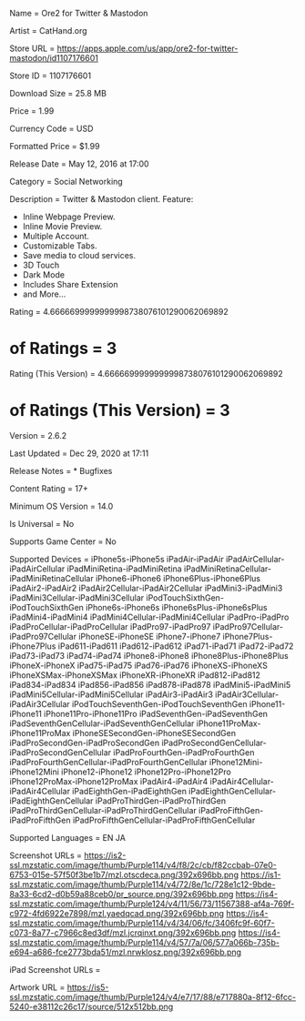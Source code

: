 Name = Ore2 for Twitter & Mastodon

Artist = CatHand.org

Store URL = https://apps.apple.com/us/app/ore2-for-twitter-mastodon/id1107176601

Store ID = 1107176601

Download Size = 25.8 MB

Price = 1.99

Currency Code = USD

Formatted Price = $1.99

Release Date = May 12, 2016 at 17:00

Category = Social Networking

Description = Twitter & Mastodon client.
Feature:
* Inline Webpage Preview.
* Inline Movie Preview.
* Multiple Account.
* Customizable Tabs.
* Save media to cloud services.
* 3D Touch
* Dark Mode
* Includes Share Extension
* and More...

Rating = 4.6666699999999998738076101290062069892

# of Ratings = 3

Rating (This Version) = 4.6666699999999998738076101290062069892

# of Ratings (This Version) = 3

Version = 2.6.2

Last Updated = Dec 29, 2020 at 17:11

Release Notes = * Bugfixes

Content Rating = 17+

Minimum OS Version = 14.0

Is Universal = No

Supports Game Center = No

Supported Devices = iPhone5s-iPhone5s
iPadAir-iPadAir
iPadAirCellular-iPadAirCellular
iPadMiniRetina-iPadMiniRetina
iPadMiniRetinaCellular-iPadMiniRetinaCellular
iPhone6-iPhone6
iPhone6Plus-iPhone6Plus
iPadAir2-iPadAir2
iPadAir2Cellular-iPadAir2Cellular
iPadMini3-iPadMini3
iPadMini3Cellular-iPadMini3Cellular
iPodTouchSixthGen-iPodTouchSixthGen
iPhone6s-iPhone6s
iPhone6sPlus-iPhone6sPlus
iPadMini4-iPadMini4
iPadMini4Cellular-iPadMini4Cellular
iPadPro-iPadPro
iPadProCellular-iPadProCellular
iPadPro97-iPadPro97
iPadPro97Cellular-iPadPro97Cellular
iPhoneSE-iPhoneSE
iPhone7-iPhone7
iPhone7Plus-iPhone7Plus
iPad611-iPad611
iPad612-iPad612
iPad71-iPad71
iPad72-iPad72
iPad73-iPad73
iPad74-iPad74
iPhone8-iPhone8
iPhone8Plus-iPhone8Plus
iPhoneX-iPhoneX
iPad75-iPad75
iPad76-iPad76
iPhoneXS-iPhoneXS
iPhoneXSMax-iPhoneXSMax
iPhoneXR-iPhoneXR
iPad812-iPad812
iPad834-iPad834
iPad856-iPad856
iPad878-iPad878
iPadMini5-iPadMini5
iPadMini5Cellular-iPadMini5Cellular
iPadAir3-iPadAir3
iPadAir3Cellular-iPadAir3Cellular
iPodTouchSeventhGen-iPodTouchSeventhGen
iPhone11-iPhone11
iPhone11Pro-iPhone11Pro
iPadSeventhGen-iPadSeventhGen
iPadSeventhGenCellular-iPadSeventhGenCellular
iPhone11ProMax-iPhone11ProMax
iPhoneSESecondGen-iPhoneSESecondGen
iPadProSecondGen-iPadProSecondGen
iPadProSecondGenCellular-iPadProSecondGenCellular
iPadProFourthGen-iPadProFourthGen
iPadProFourthGenCellular-iPadProFourthGenCellular
iPhone12Mini-iPhone12Mini
iPhone12-iPhone12
iPhone12Pro-iPhone12Pro
iPhone12ProMax-iPhone12ProMax
iPadAir4-iPadAir4
iPadAir4Cellular-iPadAir4Cellular
iPadEighthGen-iPadEighthGen
iPadEighthGenCellular-iPadEighthGenCellular
iPadProThirdGen-iPadProThirdGen
iPadProThirdGenCellular-iPadProThirdGenCellular
iPadProFifthGen-iPadProFifthGen
iPadProFifthGenCellular-iPadProFifthGenCellular

Supported Languages = EN
JA

Screenshot URLs = https://is2-ssl.mzstatic.com/image/thumb/Purple114/v4/f8/2c/cb/f82ccbab-07e0-6753-015e-57f50f3be1b7/mzl.otscdeca.png/392x696bb.png
https://is1-ssl.mzstatic.com/image/thumb/Purple114/v4/72/8e/1c/728e1c12-9bde-8a33-6cd2-d0b59a88ceb0/pr_source.png/392x696bb.png
https://is4-ssl.mzstatic.com/image/thumb/Purple124/v4/11/56/73/11567388-af4a-769f-c972-4fd6922e7898/mzl.yaedqcad.png/392x696bb.png
https://is4-ssl.mzstatic.com/image/thumb/Purple114/v4/34/06/fc/3406fc9f-60f7-c073-8a77-c7966c8ed3df/mzl.jcrqinxt.png/392x696bb.png
https://is4-ssl.mzstatic.com/image/thumb/Purple114/v4/57/7a/06/577a066b-735b-e694-a686-fce2773bda51/mzl.nrwklosz.png/392x696bb.png

iPad Screenshot URLs = 

Artwork URL = https://is5-ssl.mzstatic.com/image/thumb/Purple124/v4/e7/17/88/e717880a-8f12-6fcc-5240-e38112c26c17/source/512x512bb.png